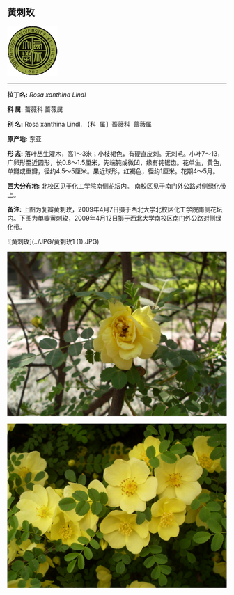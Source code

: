 ## 黄刺玫

![西北大学校园网络植物志](../JPG/nwu.gif)

---

**拉丁名:**  _Rosa xanthina Lindl_

**科 属:** 蔷薇科 蔷薇属

**别 名:** Rosa xanthina Lindl.
【科  属】蔷薇科  蔷薇属


**原产地:** 东亚

**形  态:** 落叶丛生灌木，高1～3米；小枝褐色，有硬直皮刺。无刺毛。小叶7～13，广卵形至近圆形，长0.8～1.5厘米，先端钝或微凹，缘有钝锯齿。花单生，黄色，单瓣或重瓣，径约4.5～5厘米。果近球形，红褐色，径约1厘米。花期4～5月。　　　　　　

**西大分布地:** 北校区见于化工学院南侧花坛内。 南校区见于南门外公路对侧绿化带上。 

**备注:** 上图为复瓣黄刺玫，2009年4月7日摄于西北大学北校区化工学院南侧花坛内。下图为单瓣黄刺玫，2009年4月12日摄于西北大学南校区南门外公路对侧绿化带。　

![黄刺玫](../JPG/黄刺玫1 (1).JPG) 

![黄刺玫](../JPG/黄刺玫1.JPG) 

![黄刺玫](../JPG/黄刺玫3.JPG) 

